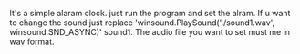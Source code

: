 It's a simple alaram clock.
just run the program and set the alram.
If u want to change the sound just replace 'winsound.PlaySound('./sound1.wav', winsound.SND_ASYNC)' sound1.
The audio file you want to set must me in wav format. 